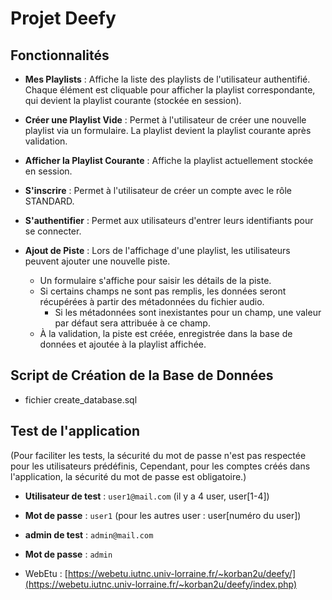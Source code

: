 # Projet Deefy

## Fonctionnalités

- **Mes Playlists** : Affiche la liste des playlists de l'utilisateur authentifié. Chaque élément est cliquable pour afficher la playlist correspondante, qui devient la playlist courante (stockée en session).
  
- **Créer une Playlist Vide** : Permet à l'utilisateur de créer une nouvelle playlist via un formulaire. La playlist devient la playlist courante après validation.
  
- **Afficher la Playlist Courante** : Affiche la playlist actuellement stockée en session.
  
- **S'inscrire** : Permet à l'utilisateur de créer un compte avec le rôle STANDARD.
  
- **S'authentifier** : Permet aux utilisateurs d'entrer leurs identifiants pour se connecter.

- **Ajout de Piste** : Lors de l'affichage d'une playlist, les utilisateurs peuvent ajouter une nouvelle piste. 
  - Un formulaire s'affiche pour saisir les détails de la piste.
  - Si certains champs ne sont pas remplis, les données seront récupérées à partir des métadonnées du fichier audio.
    - Si les métadonnées sont inexistantes pour un champ, une valeur par défaut sera attribuée à ce champ.
  - À la validation, la piste est créée, enregistrée dans la base de données et ajoutée à la playlist affichée.

## Script de Création de la Base de Données

- fichier create_database.sql

## Test de l'application
(Pour faciliter les tests, la sécurité du mot de passe n'est pas respectée pour les utilisateurs prédéfinis, Cependant, pour les comptes créés dans l'application, la sécurité du mot de passe est obligatoire.)

- **Utilisateur de test** : `user1@mail.com` (il y a 4 user, user[1-4])
- **Mot de passe** : `user1` (pour les autres user : user[numéro du user])

- **admin de test** : `admin@mail.com`
- **Mot de passe** : `admin`
- WebEtu : [https://webetu.iutnc.univ-lorraine.fr/~korban2u/deefy/](https://webetu.iutnc.univ-lorraine.fr/~korban2u/deefy/index.php)
